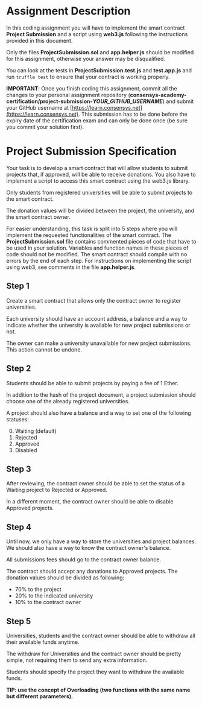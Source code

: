 # Assignment Description
In this coding assignment you will have to implement the smart contract **Project Submission** and a script using **web3.js** following the instructions provided in this document.

Only the files **ProjectSubmission.sol** and **app.helper.js** should be modified for this assignment, otherwise your answer may be disqualified. 

You can look at the tests in **ProjectSubmission.test.js** and **test.app.js** and run `truffle test` to ensure that your contract is working properly.

__**IMPORTANT**__: Once you finish coding this assignment, commit all the changes to your personal assignment repository (**consensys-academy-certification/project-submission-*YOUR_GITHUB_USERNAME***) and submit your GitHub username at [https://learn.consensys.net](https://learn.consensys.net). This submission has to be done before the expiry date of the certification exam and can only be done once (be sure you commit your solution first).


# Project Submission Specification
Your task is to develop a smart contract that will allow students to submit projects that, if approved, will be able to receive donations. You also have to implement a script to access this smart contract using the web3.js library.

Only students from registered universities will be able to submit projects to the smart contract.

The donation values will be divided between the project, the university, and the smart contract owner.

For easier understanding, this task is split into 5 steps where you will implement the requested functionalities of the smart contract. The **ProjectSubmission.sol** file contains commented pieces of code that have to be used in your solution. Variables and function names in these pieces of code should not be modified. The smart contract should compile with no errors by the end of each step. For instructions on implementing the script using web3, see comments in the file **app.helper.js**.

## Step 1
Create a smart contract that allows only the contract owner to register universities.

Each university should have an account address, a balance and a way to indicate whether the university is available for new project submissions or not.

The owner can make a university unavailable for new project submissions. This action cannot be undone.


## Step 2
Students should be able to submit projects by paying a fee of 1 Ether.

In addition to the hash of the project document, a project submission should choose one of the already registered universities. 

A project should also have a balance and a way to set one of the following statuses:

0. Waiting (default)
1. Rejected
2. Approved
3. Disabled

## Step 3
After reviewing, the contract owner should be able to set the status of a Waiting project to Rejected or Approved.

In a different moment, the contract owner should be able to disable Approved projects.


## Step 4
Until now, we only have a way to store the universities and project balances. We should also have a way to know the contract owner's balance.

All submissions fees should go to the contract owner balance.

The contract should accept any donations to Approved projects. The donation values should be divided as following:

* 70% to the project
* 20% to the indicated university
* 10% to the contract owner

## Step 5
Universities, students and the contract owner should be able to withdraw all their available funds anytime.

The withdraw for Universities and the contract owner should be pretty simple, not requiring them to send any extra information.

Students should specify the project they want to withdraw the available funds.

__TIP: use the concept of Overloading (two functions with the same name but different parameters).__

